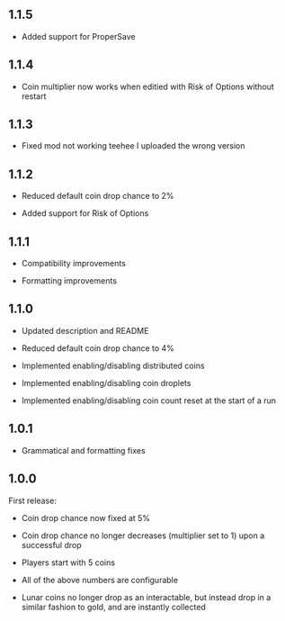 ## 1.1.5

- Added support for ProperSave

## 1.1.4

- Coin multiplier now works when editied with Risk of Options without restart

## 1.1.3

- Fixed mod not working teehee I uploaded the wrong version

## 1.1.2

- Reduced default coin drop chance to 2%

- Added support for Risk of Options

## 1.1.1

- Compatibility improvements

- Formatting improvements

## 1.1.0

- Updated description and README

- Reduced default coin drop chance to 4%

- Implemented enabling/disabling distributed coins

- Implemented enabling/disabling coin droplets

- Implemented enabling/disabling coin count reset at the start of a run

## 1.0.1

- Grammatical and formatting fixes

## 1.0.0

First release:

- Coin drop chance now fixed at 5%

- Coin drop chance no longer decreases (multiplier set to 1) upon a successful drop

- Players start with 5 coins

- All of the above numbers are configurable

- Lunar coins no longer drop as an interactable, but instead drop in a similar fashion to gold, and are instantly collected
